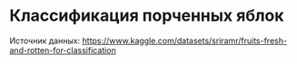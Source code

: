 # Классификация порченных яблок

Источник данных: https://www.kaggle.com/datasets/sriramr/fruits-fresh-and-rotten-for-classification
